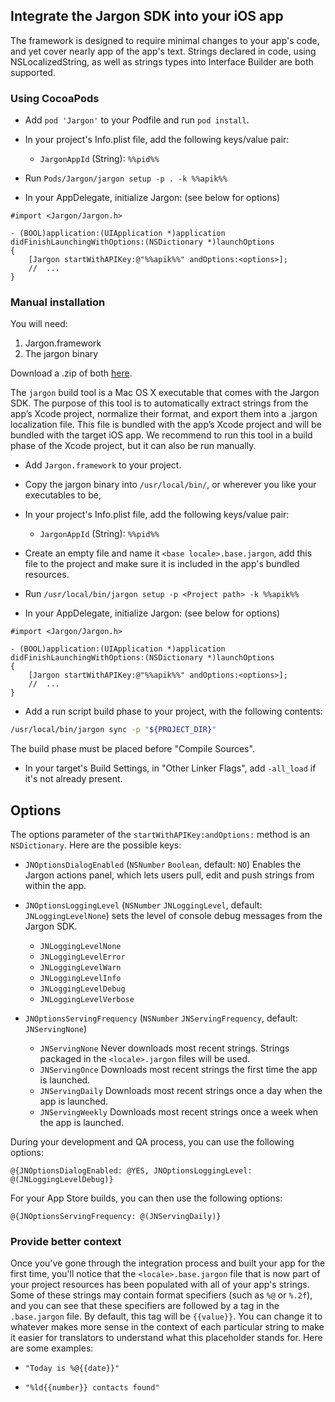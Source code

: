## Integrate the Jargon SDK into your iOS app

The framework is designed to require minimal changes to your app's code, and yet cover nearly app of the app's text. Strings declared in code, using NSLocalizedString, as well as strings types into Interface Builder are both supported.

### Using CocoaPods

* Add `pod 'Jargon'` to your Podfile and run `pod install`.

* In your project's Info.plist file, add the following keys/value pair: 
    * `JargonAppId` (String): `%%pid%%`

* Run `Pods/Jargon/jargon setup -p . -k %%apik%%`

* In your AppDelegate, initialize Jargon: (see below for options)

```objc
#import <Jargon/Jargon.h>

- (BOOL)application:(UIApplication *)application didFinishLaunchingWithOptions:(NSDictionary *)launchOptions 
{   
    [Jargon startWithAPIKey:@"%%apik%%" andOptions:<options>];
    //  ...
}
```

### Manual installation

You will need:

1. Jargon.framework
2. The jargon binary


Download a .zip of both [here](https://github.com/colatris/jargon-ios-sdk/archive/master.zip).


The `jargon` build tool is a Mac OS X executable that comes with the Jargon SDK. The purpose of this tool is to automatically extract strings from the app’s Xcode project, normalize their format, and export them into a .jargon localization file. This file is bundled with the app’s Xcode project and will be bundled with the target iOS app. We recommend to run this tool in a build phase of the Xcode project, but it can also be run manually.


* Add `Jargon.framework` to your project.

* Copy the jargon binary into `/usr/local/bin/`, or wherever you like your executables to be, 

* In your project's Info.plist file, add the following keys/value pair: 
    * `JargonAppId` (String): `%%pid%%`

* Create an empty file and name it `<base locale>.base.jargon`, add this file to the project and make sure it is included in the app's bundled resources.

* Run `/usr/local/bin/jargon setup -p <Project path> -k %%apik%%`

* In your AppDelegate, initialize Jargon: (see below for options)

```objc
#import <Jargon/Jargon.h>

- (BOOL)application:(UIApplication *)application didFinishLaunchingWithOptions:(NSDictionary *)launchOptions 
{   
    [Jargon startWithAPIKey:@"%%apik%%" andOptions:<options>];
    //  ...
}
```
   
* Add a run script build phase to your project, with the following contents:

```bash
/usr/local/bin/jargon sync -p "${PROJECT_DIR}"
```

The build phase must be placed before "Compile Sources".


* In your target's Build Settings, in "Other Linker Flags", add `-all_load` if it's not already present.


## Options

The options parameter of the `startWithAPIKey:andOptions:` method is an `NSDictionary`. Here are the possible keys:

* `JNOptionsDialogEnabled` (`NSNumber` `Boolean`, default: `NO`) Enables the Jargon actions panel, which lets users pull, edit and push strings from within the app.

* `JNOptionsLoggingLevel` (`NSNumber` `JNLoggingLevel`, default: `JNLoggingLevelNone`) sets the level of console debug messages from the Jargon SDK.

    * `JNLoggingLevelNone`
    * `JNLoggingLevelError`
    * `JNLoggingLevelWarn`
    * `JNLoggingLevelInfo`
    * `JNLoggingLevelDebug`
    * `JNLoggingLevelVerbose`

* `JNOptionsServingFrequency` (`NSNumber` `JNServingFrequency`, default: `JNServingNone`)
    * `JNServingNone` Never downloads most recent strings. Strings packaged in the `<locale>.jargon` files will be used.
    * `JNServingOnce` Downloads most recent strings the first time the app is launched.
    * `JNServingDaily` Downloads most recent strings once a day when the app is launched.
    * `JNServingWeekly` Downloads most recent strings once a week when the app is launched.


During your development and QA process, you can use the following options:

```objc
@{JNOptionsDialogEnabled: @YES, JNOptionsLoggingLevel: @(JNLoggingLevelDebug)}
```

For your App Store builds, you can then use the following options:

```objc
@{JNOptionsServingFrequency: @(JNServingDaily)}
```


### Provide better context

Once you've gone through the integration process and built your app for the first time, you'll notice that the `<locale>.base.jargon` file that is now part of your project resources has been populated with all of your app's strings. Some of these strings may contain format specifiers (such as `%@` or `%.2f`), and you can see that these specifiers are followed by a tag in the `.base.jargon` file. By default, this tag will be `{{value}}`. You can change it to whatever makes more sense in the context of each particular string to make it easier for translators to understand what this placeholder stands for. Here are some examples:
    
* `"Today is %@{{date}}"`

* `"%ld{{number}} contacts found"`


